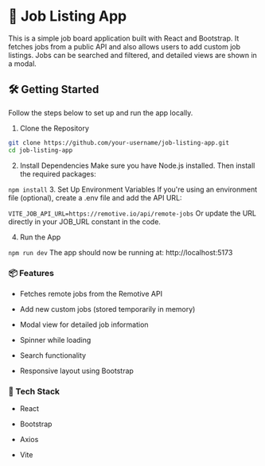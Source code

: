 # 💼 Job Listing App
This is a simple job board application built with React and Bootstrap. It fetches jobs from a public API and also allows users to add custom job listings. Jobs can be searched and filtered, and detailed views are shown in a modal.

## 🛠️ Getting Started

Follow the steps below to set up and run the app locally.

1. Clone the Repository

```bash
git clone https://github.com/your-username/job-listing-app.git
cd job-listing-app
```

2. Install Dependencies
Make sure you have Node.js installed. Then install the required packages:

```npm install```
3. Set Up Environment Variables
If you're using an environment file (optional), create a .env file and add the API URL:

```VITE_JOB_API_URL=https://remotive.io/api/remote-jobs```
Or update the URL directly in your JOB_URL constant in the code.

4. Run the App

```npm run dev```
The app should now be running at: http://localhost:5173

### 📦 Features
- Fetches remote jobs from the Remotive API

- Add new custom jobs (stored temporarily in memory)

- Modal view for detailed job information

- Spinner while loading

- Search functionality

- Responsive layout using Bootstrap

### 🔧 Tech Stack
- React

- Bootstrap

- Axios

- Vite